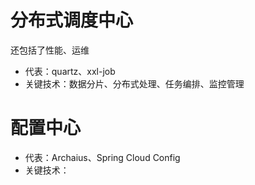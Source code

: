 # 分布式调度中心
还包括了性能、运维
* 代表：quartz、xxl-job
* 关键技术：数据分片、分布式处理、任务编排、监控管理

# 配置中心
* 代表：Archaius、Spring Cloud Config
* 关键技术：
